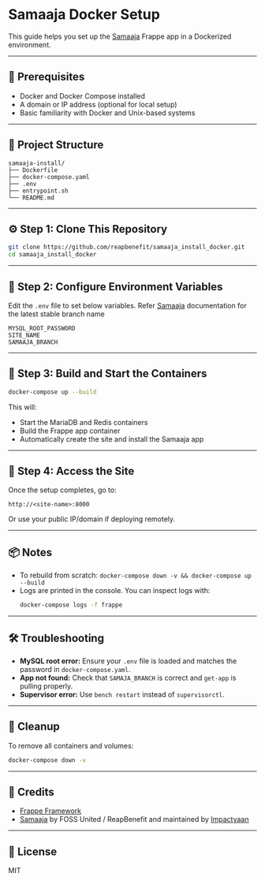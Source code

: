 # Samaaja Docker Setup

This guide helps you set up the [Samaaja](https://github.com/reapbenefit/Samaaja) Frappe app in a Dockerized environment.

---

## 🧱 Prerequisites

- Docker and Docker Compose installed
- A domain or IP address (optional for local setup)
- Basic familiarity with Docker and Unix-based systems

---

## 📁 Project Structure

```
samaaja-install/
├── Dockerfile
├── docker-compose.yaml
├── .env
├── entrypoint.sh
└── README.md
```

---

## ⚙️ Step 1: Clone This Repository

```bash
git clone https://github.com/reapbenefit/samaaja_install_docker.git
cd samaaja_install_docker
```

---

## 📝 Step 2: Configure Environment Variables

Edit the `.env` file to set below variables.
Refer [Samaaja](https://github.com/reapbenefit/Samaaja) documentation for the latest stable branch name
```env
MYSQL_ROOT_PASSWORD
SITE_NAME
SAMAAJA_BRANCH
```

---

## 🐳 Step 3: Build and Start the Containers

```bash
docker-compose up --build
```

This will:
- Start the MariaDB and Redis containers
- Build the Frappe app container
- Automatically create the site and install the Samaaja app

---

## 🚀 Step 4: Access the Site

Once the setup completes, go to:

```
http://<site-name>:8000
```

Or use your public IP/domain if deploying remotely.

---

## 📦 Notes

- To rebuild from scratch: `docker-compose down -v && docker-compose up --build`
- Logs are printed in the console. You can inspect logs with:
  ```bash
  docker-compose logs -f frappe
  ```

---

## 🛠️ Troubleshooting

- **MySQL root error:** Ensure your `.env` file is loaded and matches the password in `docker-compose.yaml`.
- **App not found:** Check that `SAMAJA_BRANCH` is correct and `get-app` is pulling properly.
- **Supervisor error:** Use `bench restart` instead of `supervisorctl`.

---

## 🧹 Cleanup

To remove all containers and volumes:

```bash
docker-compose down -v
```

---

## 🙏 Credits

- [Frappe Framework](https://github.com/frappe/frappe)
- [Samaaja](https://github.com/reapbenefit/Samaaja) by FOSS United / ReapBenefit and maintained by [Impactyaan](https://impactyaan.com)

---

## 📄 License

MIT
